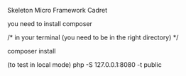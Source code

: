 Skeleton Micro Framework Cadret

you need to install composer

/* in your terminal (you need to be in the right directory) */

composer install

(to test in local mode)
php -S 127.0.0.1:8080 -t public